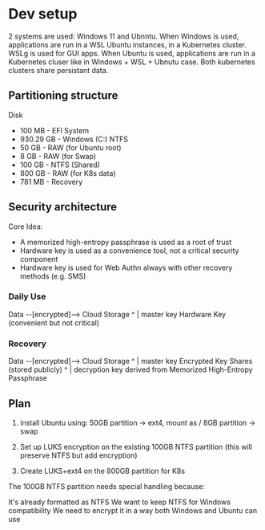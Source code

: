 # Dev setup

2 systems are used: Windows 11 and Ubnntu.
When Windows is used, applications are run in a WSL Ubuntu instances, in a Kubernetes cluster. WSLg is used for GUI apps.
When Ubuntu is used, applications are run in a Kubernetes cluser like in Windows + WSL + Ubnutu case.
Both kubernetes clusters share persistant data.


## Partitioning structure
Disk
* 100 MB - EFI System
* 930.29 GB - Windows (C:) NTFS
* 50 GB - RAW (for Ubuntu root)
* 8 GB - RAW (for Swap)
* 100 GB - NTFS (Shared)
* 800 GB - RAW (for K8s data)
* 781 MB - Recovery

## Security architecture
Core Idea:
* A memorized high-entropy passphrase is used as a root of trust
* Hardware key is used as a convenience tool, not a critical security component
* Hardware key is used for Web Authn always with other recovery methods (e.g. SMS)

### Daily Use
Data --[encrypted]--> Cloud Storage
            ^
            | master key
Hardware Key (convenient but not critical)

### Recovery
Data --[encrypted]--> Cloud Storage
            ^
            | master key
Encrypted Key Shares (stored publicly)
            ^
            | decryption key derived from
Memorized High-Entropy Passphrase



## Plan


1. install Ubuntu using:
            50GB partition -> ext4, mount as /
            8GB partition -> swap

2. Set up LUKS encryption on the existing 100GB NTFS partition (this will preserve NTFS but add encryption)
3. Create LUKS+ext4 on the 800GB partition for K8s


The 100GB NTFS partition needs special handling because:

It's already formatted as NTFS
We want to keep NTFS for Windows compatibility
We need to encrypt it in a way both Windows and Ubuntu can use



















